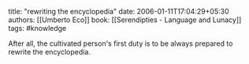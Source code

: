 
title: "rewriting the encyclopedia"
date: 2006-01-11T17:04:29+05:30
authors: [[Umberto Eco]]
book: [[Serendipties - Language and Lunacy]]
tags: #knowledge

After all, the cultivated person's first duty is to be always prepared to rewrite the encyclopedia.
